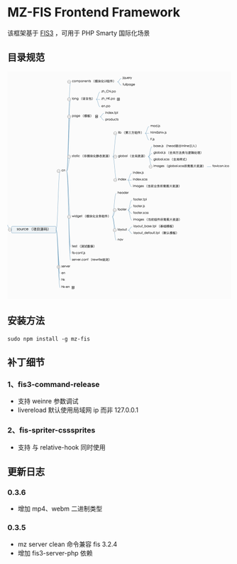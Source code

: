 # MZ-FIS Frontend Framework

该框架基于 [FIS3](http://fis.baidu.com/) ，可用于 PHP Smarty 国际化场景

## 目录规范

![目录规范](./struct.png)

## 安装方法

`sudo npm install -g mz-fis`

## 补丁细节

### 1、fis3-command-release 

* 支持 weinre 参数调试
* livereload 默认使用局域网 ip 而非 127.0.0.1

### 2、fis-spriter-csssprites

* 支持 与 relative-hook 同时使用 


## 更新日志

### 0.3.6
* 增加 mp4、webm 二进制类型

### 0.3.5 
* mz server clean 命令兼容 fis 3.2.4
* 增加 fis3-server-php 依赖